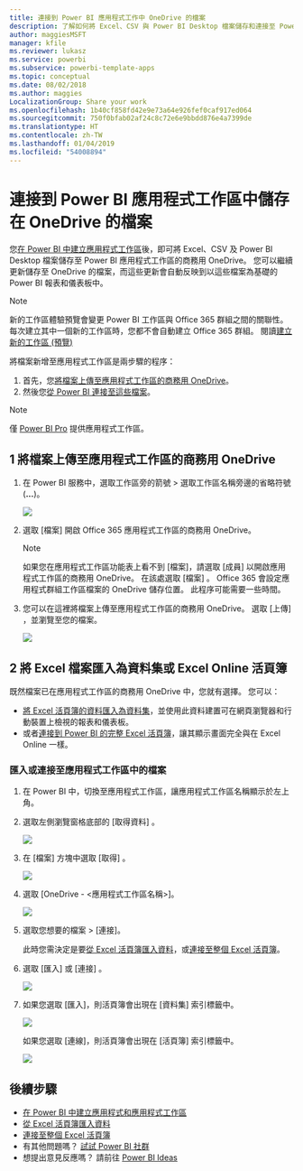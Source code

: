 ```yaml
---
title: 連接到 Power BI 應用程式工作中 OneDrive 的檔案
description: 了解如何將 Excel、CSV 與 Power BI Desktop 檔案儲存和連接至 Power BI 應用程式工作區的 OneDrive。
author: maggiesMSFT
manager: kfile
ms.reviewer: lukasz
ms.service: powerbi
ms.subservice: powerbi-template-apps
ms.topic: conceptual
ms.date: 08/02/2018
ms.author: maggies
LocalizationGroup: Share your work
ms.openlocfilehash: 1b40cf858fd42e9e73a64e926fef0caf917ed064
ms.sourcegitcommit: 750f0bfab02af24c8c72e6e9bbdd876e4a7399de
ms.translationtype: HT
ms.contentlocale: zh-TW
ms.lasthandoff: 01/04/2019
ms.locfileid: "54008894"
---
```

# <a name="connect-to-files-stored-in-onedrive-for-your-power-bi-app-workspace"></a>連接到 Power BI 應用程式工作區中儲存在 OneDrive 的檔案
您[在 Power BI 中建立應用程式工作區](service-create-distribute-apps.md)後，即可將 Excel、CSV 及 Power BI Desktop 檔案儲存至 Power BI 應用程式工作區的商務用 OneDrive。 您可以繼續更新儲存至 OneDrive 的檔案，而這些更新會自動反映到以這些檔案為基礎的 Power BI 報表和儀表板中。 

> [!NOTE]
> 新的工作區體驗預覽會變更 Power BI 工作區與 Office 365 群組之間的關聯性。 每次建立其中一個新的工作區時，您都不會自動建立 Office 365 群組。 閱讀[建立新的工作區 (預覽)](service-create-the-new-workspaces.md)

將檔案新增至應用程式工作區是兩步驟的程序： 

1. 首先，您[將檔案上傳至應用程式工作區的商務用 OneDrive](service-connect-to-files-in-app-workspace-onedrive-for-business.md#1-upload-files-to-the-onedrive-for-business-for-your-app-workspace)。
2. 然後您[從 Power BI 連接至這些檔案](service-connect-to-files-in-app-workspace-onedrive-for-business.md#2-import-excel-files-as-datasets-or-as-excel-online-workbooks)。

> [!NOTE]
> 僅 [Power BI Pro](service-features-license-type.md) 提供應用程式工作區。
> 
> 

## <a name="1-upload-files-to-the-onedrive-for-business-for-your-app-workspace"></a>1 將檔案上傳至應用程式工作區的商務用 OneDrive
1. 在 Power BI 服務中，選取工作區旁的箭號 > 選取工作區名稱旁邊的省略符號 (**...**)。 
   
   ![](media/service-connect-to-files-in-app-workspace-onedrive-for-business/power-bi-app-ellipsis.png)
2. 選取 [檔案] 開啟 Office 365 應用程式工作區的商務用 OneDrive。
   
   > [!NOTE]
   > 如果您在應用程式工作區功能表上看不到 [檔案]，請選取 [成員] 以開啟應用程式工作區的商務用 OneDrive。 在該處選取 [檔案] 。 Office 365 會設定應用程式群組工作區檔案的 OneDrive 儲存位置。 此程序可能需要一些時間。 
   > 
   > 
3. 您可以在這裡將檔案上傳至應用程式工作區的商務用 OneDrive。 選取 [上傳] ，並瀏覽至您的檔案。
   
   ![](media/service-connect-to-files-in-app-workspace-onedrive-for-business/pbi_grpfilesonedrive.png)

## <a name="2-import-excel-files-as-datasets-or-as-excel-online-workbooks"></a>2 將 Excel 檔案匯入為資料集或 Excel Online 活頁簿
既然檔案已在應用程式工作區的商務用 OneDrive 中，您就有選擇。 您可以： 

* [將 Excel 活頁簿的資料匯入為資料集](service-get-data-from-files.md)，並使用此資料建置可在網頁瀏覽器和行動裝置上檢視的報表和儀表板。
* 或者[連接到 Power BI 的完整 Excel 活頁簿](service-excel-workbook-files.md)，讓其顯示畫面完全與在 Excel Online 一樣。

### <a name="import-or-connect-to-the-files-in-your-app-workspace"></a>匯入或連接至應用程式工作區中的檔案
1. 在 Power BI 中，切換至應用程式工作區，讓應用程式工作區名稱顯示於左上角。 
2. 選取左側瀏覽窗格底部的 [取得資料]  。 
   
   ![](media/service-connect-to-files-in-app-workspace-onedrive-for-business/power-bi-app-get-data-button.png)
3. 在 [檔案]  方塊中選取 [取得] 。
   
   ![](media/service-connect-to-files-in-app-workspace-onedrive-for-business/pbi_getfiles.png)
4. 選取 [OneDrive - <應用程式工作區名稱>]。
   
    ![](media/service-connect-to-files-in-app-workspace-onedrive-for-business/pbi_grp_one_drive_shrpt.png)
5. 選取您想要的檔案 > [連接]。
   
    此時您需決定是要[從 Excel 活頁簿匯入資料](service-get-data-from-files.md)，或[連接至整個 Excel 活頁簿](service-excel-workbook-files.md)。
6. 選取 [匯入]  或 [連接] 。
   
    ![](media/service-connect-to-files-in-app-workspace-onedrive-for-business/pbi_importexceldataorwholecrop.png)
7. 如果您選取 [匯入]，則活頁簿會出現在 [資料集] 索引標籤中。 
   
    ![](media/service-connect-to-files-in-app-workspace-onedrive-for-business/power-bi-app-excel-file-import.png)
   
    如果您選取 [連線]，則活頁簿會出現在 [活頁簿] 索引標籤中。
   
    ![](media/service-connect-to-files-in-app-workspace-onedrive-for-business/power-bi-app-excel-file-connect.png)

## <a name="next-steps"></a>後續步驟
* [在 Power BI 中建立應用程式和應用程式工作區](service-create-distribute-apps.md)
* [從 Excel 活頁簿匯入資料](service-get-data-from-files.md)
* [連接至整個 Excel 活頁簿](service-excel-workbook-files.md)
* 有其他問題嗎？ [試試 Power BI 社群](http://community.powerbi.com/)
* 想提出意見反應嗎？ 請前往 [Power BI Ideas](https://ideas.powerbi.com/forums/265200-power-bi)

